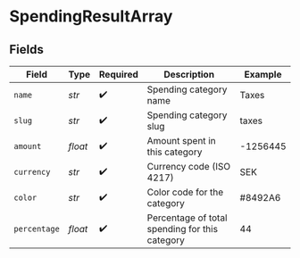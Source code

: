 # SpendingResultArray


## Fields

| Field                                          | Type                                           | Required                                       | Description                                    | Example                                        |
| ---------------------------------------------- | ---------------------------------------------- | ---------------------------------------------- | ---------------------------------------------- | ---------------------------------------------- |
| `name`                                         | *str*                                          | :heavy_check_mark:                             | Spending category name                         | Taxes                                          |
| `slug`                                         | *str*                                          | :heavy_check_mark:                             | Spending category slug                         | taxes                                          |
| `amount`                                       | *float*                                        | :heavy_check_mark:                             | Amount spent in this category                  | -1256445                                       |
| `currency`                                     | *str*                                          | :heavy_check_mark:                             | Currency code (ISO 4217)                       | SEK                                            |
| `color`                                        | *str*                                          | :heavy_check_mark:                             | Color code for the category                    | #8492A6                                        |
| `percentage`                                   | *float*                                        | :heavy_check_mark:                             | Percentage of total spending for this category | 44                                             |